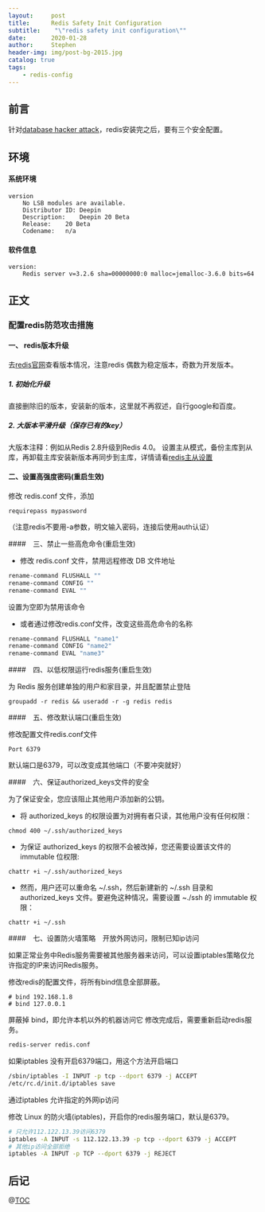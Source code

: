 ```yaml
---
layout:     post
title:      Redis Safety Init Configuration
subtitle:    "\"redis safety init configuration\""
date:       2020-01-28
author:     Stephen
header-img: img/post-bg-2015.jpg
catalog: true
tags:
    - redis-config
---
```

## 前言

针对[database hacker attack]()，redis安装完之后，要有三个安全配置。

## 环境
#### 系统环境
```text
version 
    No LSB modules are available.
    Distributor ID:	Deepin
    Description:	Deepin 20 Beta
    Release:	20 Beta
    Codename:	n/a
```
#### 软件信息
```text
version:
    Redis server v=3.2.6 sha=00000000:0 malloc=jemalloc-3.6.0 bits=64 
```

## 正文

### 配置redis防范攻击措施

####  一、 redis版本升级

去[redis官网](https://redis.io/download)查看版本情况，注意redis 偶数为稳定版本，奇数为开发版本。

##### 1. 初始化升级

​	直接删除旧的版本，安装新的版本，这里就不再叙述，自行google和百度。

##### 2. 大版本平滑升级（保存已有的key）

大版本注释：例如从Redis 2.8升级到Redis 4.0。
设置主从模式，备份主库到从库，再卸载主库安装新版本再同步到主库，详情请看[redis主从设置]()

#### 二、设置高强度密码(重启生效)

修改 redis.conf 文件，添加

```
requirepass mypassword
```

（注意redis不要用-a参数，明文输入密码，连接后使用auth认证）

####　三、禁止一些高危命令(重启生效)

- 修改 redis.conf 文件，禁用远程修改 DB 文件地址
```sh
rename-command FLUSHALL ""
rename-command CONFIG ""
rename-command EVAL ""
```
设置为空即为禁用该命令

- 或者通过修改redis.conf文件，改变这些高危命令的名称

```sh
rename-command FLUSHALL "name1"
rename-command CONFIG "name2"
rename-command EVAL "name3"
```

####　四、以低权限运行redis服务(重启生效)

为 Redis 服务创建单独的用户和家目录，并且配置禁止登陆

```
groupadd -r redis && useradd -r -g redis redis
```

####　五、修改默认端口(重启生效)

修改配置文件redis.conf文件

```
Port 6379
```

默认端口是6379，可以改变成其他端口（不要冲突就好）

####　六、保证authorized_keys文件的安全

为了保证安全，您应该阻止其他用户添加新的公钥。

- 将 authorized_keys 的权限设置为对拥有者只读，其他用户没有任何权限：

```
chmod 400 ~/.ssh/authorized_keys
```

- 为保证 authorized_keys 的权限不会被改掉，您还需要设置该文件的 immutable 位权限:

```
chattr +i ~/.ssh/authorized_keys
```

- 然而，用户还可以重命名 ~/.ssh，然后新建新的 ~/.ssh 目录和 authorized_keys 文件。要避免这种情况，需要设置 ~./ssh 的 immutable 权限：

```
chattr +i ~/.ssh
```

####　七、设置防火墙策略　开放外网访问，限制已知ip访问

如果正常业务中Redis服务需要被其他服务器来访问，可以设置iptables策略仅允许指定的IP来访问Redis服务。

修改redis的配置文件，将所有bind信息全部屏蔽。
```config
# bind 192.168.1.8
# bind 127.0.0.1
```
屏蔽掉 bind，即允许本机以外的机器访问它
修改完成后，需要重新启动redis服务。
``` sh
redis-server redis.conf
```

如果iptables 没有开启6379端口，用这个方法开启端口

```sh
/sbin/iptables -I INPUT -p tcp --dport 6379 -j ACCEPT
/etc/rc.d/init.d/iptables save
```
通过iptables 允许指定的外网ip访问

修改 Linux 的防火墙(iptables)，开启你的redis服务端口，默认是6379。

``` sh
# 只允许112.122.13.39访问6379
iptables -A INPUT -s 112.122.13.39 -p tcp --dport 6379 -j ACCEPT
# 其他ip访问全部拒绝
iptables -A INPUT -p TCP --dport 6379 -j REJECT
```

## 后记

@[TOC](这里写自定义目录标题)


